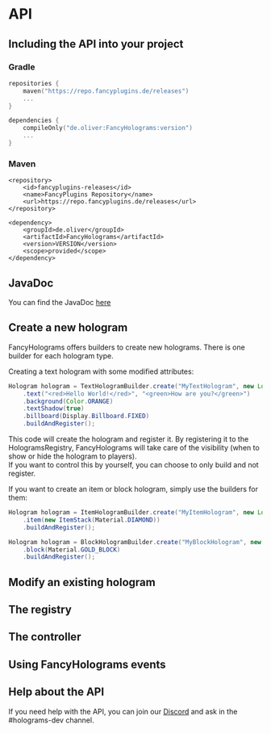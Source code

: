 # API

## Including the API into your project

### Gradle

```Kotlin
repositories {
    maven("https://repo.fancyplugins.de/releases")
    ...
}
```

```Kotlin
dependencies {
    compileOnly("de.oliver:FancyHolograms:version")
    ...
}
```

### Maven

```Markup
<repository>
    <id>fancyplugins-releases</id>
    <name>FancyPlugins Repository</name>
    <url>https://repo.fancyplugins.de/releases</url>
</repository>
```

```Markup
<dependency>
    <groupId>de.oliver</groupId>
    <artifactId>FancyHolograms</artifactId>
    <version>VERSION</version>
    <scope>provided</scope>
</dependency>
```

## JavaDoc

You can find the JavaDoc [here](https://repo.fancyplugins.de/javadoc/releases/de/oliver/FancyHolograms/latest)

## Create a new hologram

FancyHolograms offers builders to create new holograms. There is one builder for each hologram type.

Creating a text hologram with some modified attributes:

```java
Hologram hologram = TextHologramBuilder.create("MyTextHologram", new Location(Bukkit.getWorld("world"), 50, 100, 50))
    .text("<red>Hello World!</red>", "<green>How are you?</green>")
    .background(Color.ORANGE)
    .textShadow(true)
    .billboard(Display.Billboard.FIXED)
    .buildAndRegister();
```

This code will create the hologram and register it. By registering it to the HologramsRegistry, 
FancyHolograms will take care of the visibility (when to show or hide the hologram to players).  
If you want to control this by yourself, you can choose to only build and not register.

If you want to create an item or block hologram, simply use the builders for them:

```java
Hologram hologram = ItemHologramBuilder.create("MyItemHologram", new Location(Bukkit.getWorld("world"), 0, 111, 0))
    .item(new ItemStack(Material.DIAMOND))
    .buildAndRegister();
```

```java
Hologram hologram = BlockHologramBuilder.create("MyBlockHologram", new Location(Bukkit.getWorld("world"), 0, 235, 0))
    .block(Material.GOLD_BLOCK)
    .buildAndRegister();
```

## Modify an existing hologram

## The registry

## The controller

## Using FancyHolograms events

## Help about the API

<tip>
If you need help with the API, you can join our <a href="https://discord.gg/ZUgYCEJUEx">Discord</a> and ask in the #holograms-dev channel.
</tip>
